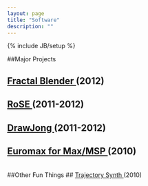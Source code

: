 ```yaml
---
layout: page
title: "Software"
description: ""
---
```

{% include JB/setup %}

##Major Projects

## <a href="fractalblender/"> Fractal Blender </a>(2012)

## <a href="rose/"> RoSE </a>(2011-2012)

## <a href="drawjong/"> DrawJong </a>(2011-2012)

## <a href="euromax/"> Euromax for Max/MSP </a>(2010)

<br>
##Other Fun Things
## <a href="trajectory/"> Trajectory Synth </a>(2010)